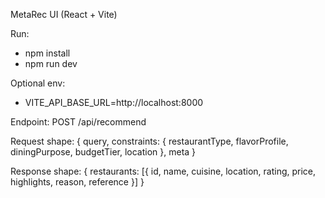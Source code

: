 MetaRec UI (React + Vite)

Run:
- npm install
- npm run dev

Optional env:
- VITE_API_BASE_URL=http://localhost:8000

Endpoint: POST /api/recommend

Request shape:
{ query, constraints: { restaurantType, flavorProfile, diningPurpose, budgetTier, location }, meta }

Response shape:
{ restaurants: [{ id, name, cuisine, location, rating, price, highlights, reason, reference }] }





